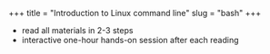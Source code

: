 +++
title = "Introduction to Linux command line"
slug = "bash"
+++

* read all materials in 2-3 steps
* interactive one-hour hands-on session after each reading
